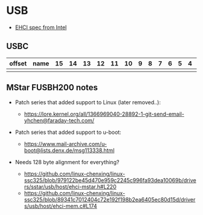 # USB

 - [EHCI spec from Intel](https://www.intel.com/content/dam/www/public/us/en/documents/technical-specifications/ehci-specification-for-usb.pdf)


## USBC

| offset | name | 15 | 14 | 13 | 12 | 11 | 10 | 9 | 8 | 7 | 6 | 5 | 4 | 3 | 2 | 1 | 0 | notes |
|--------|------|----|----|----|----|----|----|---|---|---|---|---|---|---|---|---|---|-------|
|        |      |    |    |    |    |    |    |   |   |   |   |   |   |   |   |   |   |       |

## MStar FUSBH200 notes

- Patch series that added support to Linux (later removed..):
  - https://lore.kernel.org/all/1366969040-28892-1-git-send-email-yhchen@faraday-tech.com/

- Patch series that added support to u-boot:
  - https://www.mail-archive.com/u-boot@lists.denx.de/msg113338.html

- Needs 128 byte alignment for everything?
  - https://github.com/linux-chenxing/linux-ssc325/blob/979122be45d470e959c2245c996fa93dea10069b/drivers/sstar/usb/host/ehci-mstar.h#L220
  - https://github.com/linux-chenxing/linux-ssc325/blob/89341c7012404c72e192f198b2ea6405ec80d15d/drivers/usb/host/ehci-mem.c#L174
